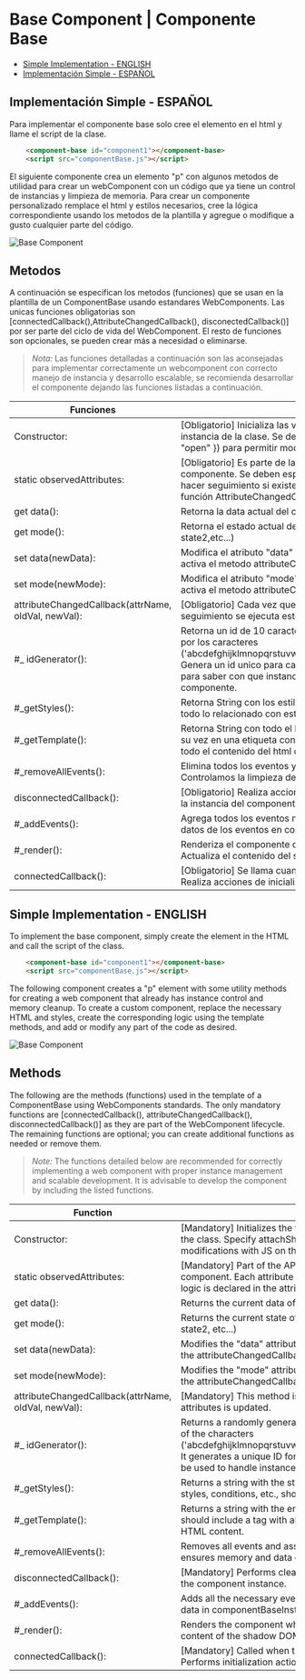 # Base Component | Componente Base

* [Simple Implementation - ENGLISH](#simple-implementation---english) 
* [Implementación Simple - ESPAÑOL](#implementación-simple---español) 

## Implementación Simple - ESPAÑOL

Para implementar el componente base solo cree el elemento en el html y llame el script de la clase.

```html
    <component-base id="component1"></component-base>
    <script src="componentBase.js"></script>
```

El siguiente componente crea un elemento "p" con algunos metodos de utilidad para crear un webComponent con un código que ya tiene un control de instancias y limpieza de memoria. Para crear un componente personalizado remplace el html y estilos necesarios, cree la lógica correspondiente usando los metodos de la plantilla y agregue o modifique a gusto cualquier parte del código.


![Base Component](http://drive.google.com/uc?export=view&id=1qOm2xrXlGVMjm5RMqw76Pcfqi5e-ElcL)


## Metodos

A continuación se especifican los metodos (funciones) que se usan en la plantilla de un ComponentBase usando estandares WebComponents. Las unicas funciones obligatorias son [connectedCallback(),AttributeChangedCallback(), disconectedCallback()] por ser parte del ciclo de vida del WebComponent. El resto de funciones son opcionales, se pueden crear más a necesidad o eliminarse. 

>*Nota:* Las funciones detalladas a continuación son las aconsejadas para implementar correctamente un webcomponent con correcto manejo de instancia y desarrollo escalable, se recomienda desarrollar el componente dejando las funciones listadas a continuación.

|Funciones|Descripción|
|----------------|----------------|
|Constructor:|[Obligatorio] Inicializa las variables que guardaran los datos de instancia de la clase. Se debe especificar attachShadow({ mode: "open" }) para permitir modificaciones con JS del component|
|static observedAttributes:|[Obligatorio] Es parte de la API. Es un observador de atributos del componente. Se deben especificar cada uno de los atributos para hacer seguimiento si existe un cambio y su lógica se declara en la función AttributeChangedCallback()|
|get data():|Retorna la data actual del componente en instancia|
|get mode():|Retorna el estado actual del componente. (loading, preview,state1, state2,etc...)|
|set data(newData):|Modifica el atributo "data" del componente. Con esta actualización se activa el metodo attributeChangedCallback()|
|set mode(newMode):|Modifica el atributo "mode" del componente. Con esta actualización se activa el metodo attributeChangedCallback()|
|attributeChangedCallback(attrName, oldVal, newVal):|[Obligatorio] Cada vez que se actualice alguno de los atributos en seguimiento se ejecuta este metodo|
|#_ idGenerator():| Retorna un id de 10 caracteres de longitud compuesto aleatoriamente por los caracteres ('abcdefghijklmnopqrstuvwxyzABCDEFGHIJKLMNOPQRSTUVWXYZ_'). Genera un id unico para cada instancia del componente, esto se usará para saber con que instancias/datos manejar dentro de los metodos del componente.|
|#_getStyles():| Retorna String con los estilos para el componente. Aquí se debe crear todo lo relacionado con estilos dinamicos, condiciones etc.|
|#_getTemplate():| Retorna String con todo el html del componente. Este debe contener a su vez en una etiqueta <style></style> con todos los estilos del componente antes que todo el contenido del html del mismo.|
|#_removeAllEvents():|Elimina todos los eventos y datos asociados a eventos del componente. Controlamos la limpieza de la memoria y datos por instancias|
|disconnectedCallback():|[Obligatorio] Realiza acciones de limpieza y sugiere eliminar/blanquear la instancia del componente.|
|#_addEvents():|Agrega todos los eventos necesarios para el componente y guarda los datos de los eventos en componentBaseInstances.|
|#_render():|Renderiza el componente cuando se modifica alguna propiedad. Actualiza el contenido del shadow DOM y agrega eventos.|
|connectedCallback():|[Obligatorio] Se llama cuando el componente se conecta al DOM. Realiza acciones de inicialización, renderizado y agrega eventos.|


## Simple Implementation - ENGLISH

To implement the base component, simply create the element in the HTML and call the script of the class.

```html
    <component-base id="component1"></component-base>
    <script src="componentBase.js"></script>
```

The following component creates a "p" element with some utility methods for creating a web component that already has instance control and memory cleanup. To create a custom component, replace the necessary HTML and styles, create the corresponding logic using the template methods, and add or modify any part of the code as desired.


![Base Component](http://drive.google.com/uc?export=view&id=1qOm2xrXlGVMjm5RMqw76Pcfqi5e-ElcL)


## Methods


The following are the methods (functions) used in the template of a ComponentBase using WebComponents standards. The only mandatory functions are [connectedCallback(), attributeChangedCallback(), disconnectedCallback()] as they are part of the WebComponent lifecycle. The remaining functions are optional; you can create additional functions as needed or remove them.

>*Note:* The functions detailed below are recommended for correctly implementing a web component with proper instance management and scalable development. It is advisable to develop the component by including the listed functions.


|Function|Description|
|----------------|----------------|
|Constructor:|[Mandatory] Initializes the variables that will store the instance data of the class. Specify attachShadow({ mode: "open" }) to allow modifications with JS on the component.|
|static observedAttributes:|[Mandatory] Part of the API. It is an attribute observer for the component. Each attribute must be specified to track changes, and its logic is declared in the attributeChangedCallback() function.|
|get data():|Returns the current data of the component instance.|
|get mode():|Returns the current state of the component (loading, preview, state1, state2, etc...)|
|set data(newData):|Modifies the "data" attribute of the component. This update triggers the attributeChangedCallback() method.|
|set mode(newMode):|Modifies the "mode" attribute of the component. This update triggers the attributeChangedCallback() method.|
|attributeChangedCallback(attrName, oldVal, newVal):|[Mandatory] This method is executed every time one of the tracked attributes is updated.|
|#_ idGenerator():| Returns a randomly generated ID of 10 characters in length, composed of the characters ('abcdefghijklmnopqrstuvwxyzABCDEFGHIJKLMNOPQRSTUVWXYZ_'). It generates a unique ID for each instance of the component, which will be used to handle instances/data within the component's methods.|
|#_getStyles():| Returns a string with the styles for the component. Here, all dynamic styles, conditions, etc., should be created.|
|#_getTemplate():| Returns a string with the entire HTML structure of the component. It should include a <style></style> tag with all the component's styles before the actual HTML content.|
|#_removeAllEvents():|Removes all events and associated event data from the component. It ensures memory and data cleanup per instance.|
|disconnectedCallback():|[Mandatory] Performs cleanup actions and suggests removing/clearing the component instance.|
|#_addEvents():|Adds all the necessary events for the component and stores the event data in componentBaseInstances.|
|#_render():|Renders the component when a property is modified. Updates the content of the shadow DOM and adds events.|
|connectedCallback():|[Mandatory] Called when the component is connected to the DOM. Performs initialization actions, rendering, and adds events.|